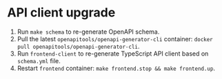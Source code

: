 # API client upgrade

1. Run `make schema` to re-generate OpenAPI schema.
2. Pull the latest `openapitools/openapi-generator-cli` container: `docker pull openapitools/openapi-generator-cli`. 
3. Run `frontend-client` to re-generate TypeScript API client based on `schema.yml` file.
4. Restart `frontend` container: `make frontend.stop && make frontend.up`.